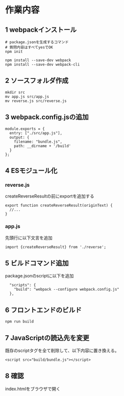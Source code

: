 # 作業内容

## 1 webpackインストール

```
# package.jsonを生成するコマンド
# 質問内容はすべてyesでOK
npm init

npm install --save-dev webpack
npm install --save-dev webpack-cli
```

## 2 ソースフォルダ作成

```
mkdir src
mv app.js src/app.js
mv reverse.js src/reverse.js
```

## 3 webpack.config.jsの追加

```
module.exports = {
  entry: ["./src/app.js"],
  output: {
    filename: "bundle.js",
    path: __dirname + '/build'
  }
};
```


## 4 ESモジュール化

### reverse.js
createReverseResultの前にexportを追加する

```
export function createReverseResult(originText) {
  //...
}
```

### app.js
先頭行に以下文言を追加

```
import {createReverseResult} from './reverse';
```

## 5 ビルドコマンド追加
package.jsonのscriptに以下を追加

```
  "scripts": {
    "build": "webpack --configure webpack.config.js"
  },
```

## 6 フロントエンドのビルド

```
npm run build
```

## 7 JavaScriptの読込先を変更
既存のscriptタグを全て削除して、以下内容に置き換える。

```
<script src="build/bundle.js"></script>
```

## 8 確認
index.htmlをブラウザで開く